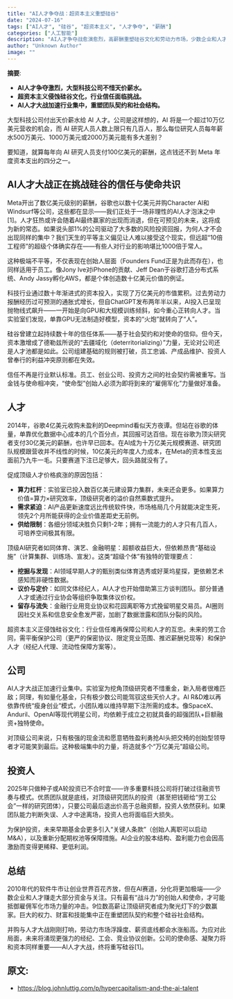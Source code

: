 ```yaml
---
title: "AI人才争夺战：超资本主义重塑硅谷"
date: "2024-07-16"
tags: ["AI人才", "硅谷", "超资本主义", "人才争夺", "薪酬"]
categories: ["人工智能"]
description: "AI人才争夺战愈演愈烈，高薪酬重塑硅谷文化和劳动力市场，少数企业和人才将主导未来。"
author: "Unknown Author"
image: ""
---
```

**摘要**:
- **AI人才争夺激烈，大型科技公司不惜天价薪水。**
- **超资本主义侵蚀硅谷文化，行业信任面临挑战。**
- **AI人才大战加速行业集中，重塑团队契约和社会结构。**

大型科技公司付出天价薪水给 AI 人才。公司是这样想的，AI 将是一个超过10万亿美元营收的机会，而 AI 研究人员人数上限只有几百人，那么每位研究人员每年薪水500万美元、1000万美元或2000万美元能有多大差别？

要知道，就算每年向 AI 研究人员支付100亿美元的薪酬，这点钱还不到 Meta 年度资本支出的四分之一。


## AI人才大战正在挑战硅谷的信任与使命共识

Meta开出了数亿美元级别的薪酬，谷歌也以数十亿美元并购Character AI和Windsurf等公司，这些都在显示——我们正处于一场非理性的AI人才泡沫之中[1]。人才狂热或许会随着AI最终赢家的出现而消退，但在可预见的未来，这将成为新的常态。如果说头部1%的公司驱动了大多数的风险投资回报，为何人才不会出现同样的集中？我们天生的平等主义偏见让人难以接受这个现实，但远超“10倍工程师”的超级个体确实存在——有些人对行业的影响堪比1000倍于常人。

这种极端不平等，不仅表现在创始人层面（Founders Fund正是为此而存在），也同样适用于员工。像Jony Ive对iPhone的贡献、Jeff Dean于谷歌打造分布式系统、Andy Jassy孵化AWS，都是个体创造数十亿美元价值的例证。

科技行业通过数十年渐进式的资本投入，实现了万亿美元的市值累积。过去劳动力报酬经历过可预测的通胀式增长，但自ChatGPT发布两年半以来，AI投入已呈现抛物线式飙升——一开始是向GPU和大规模训练倾斜，如今重心正转向人才。当实验室们发现，单靠GPU无法制造好模型，资本的“火炮”就转向了“人”。

硅谷曾建立起持续数十年的信任体系——基于社会契约和对使命的信仰。但今天，资本激增成了德勒兹所说的“去疆域化（deterritorializing）”力量，无论对公司还是人才池都是如此。公司组建基础的规则被打破，员工忠诚、产成品维护、投资人曾奉行的利益冲突原则都在失效。

信任不再是行业默认标准。员工、创业公司、投资方之间的社会契约需被重写。当金钱与使命相冲突，“使命型”创始人必须为即将到来的“雇佣军化”力量做好准备。

## 人才

2014年，谷歌4亿美元收购未盈利的Deepmind看似天方夜谭。但站在谷歌的体量，单靠优化数据中心成本的几个百分点，其回报可达百倍。现在谷歌为顶尖研究者支付30亿美元的薪酬，也许早已回本。在AI成为十万亿美元规模赛道、研究团队规模跟营收并不线性的时候，10亿美元的年度人力成本，在Meta的资本性支出面前乃九牛一毛。只要赛道下注已足够大，回头路就没有了。

促成顶级人才价格疯涨的原因包括：

- **算力杠杆**：实验室已投入数百亿美元建设算力集群，未来还会更多。如果算力价值=算力×研究效率，顶级研究者的溢价自然乘数式提升。
- **需求紧迫**：AI产品更新速度远比传统软件快，市场格局几个月就能决定生死，领先2个月所能获得的企业价值差距史无前例。
- **供给限制**：各细分领域决胜负只剩1-2年；拥有一流能力的人才只有几百人，可培养空间极其有限。

顶级AI研究者如同体育、演艺、金融明星：超额收益巨大，但依赖昂贵“基础设施”（计算集群、训练场、宣发）。这类“超级个体”有独特的管理要点：

- **挖掘与发现**：AI领域早期人才的甄别类似体育选秀或好莱坞星探，更依赖艺术感知而非硬性数据。
- **议价与定价**：如同文体经纪人，AI人才也开始借助第三方谈判团队。部分普通人才或通过行业协会等组织争取集体议价权。
- **留存与流失**：金融行业用竞业协议和花园离职等方式挽留明星交易员。AI圈则因社交关系和信息安全愈发严密，加剧了数据泄露和团队分裂的风险。

超资本主义正侵蚀硅谷文化：行业信任难再保障公司和人才的互忠。未来的劳工合同，需平衡保护公司（更严的保密协议、限定竞业范围、推迟薪酬兑现等）和保护人才（经纪人代理、流动性保障方案等）。

## 公司

AI人才大战正加速行业集中。实验室为挖角顶级研究者不惜重金，新入局者很难匹敌；同理，有如量化基金，只有极少数公司能驾驭这些天价人才。AI R&D难以再依靠传统“瘦身创业”模式，小团队难以维持早期下注所需的成本。像SpaceX、Anduril、OpenAI等现代明星公司，均依赖于成立之初就具备的超强团队+巨额融资+独特使命。

对顶级公司来说，只有极强的现金流和愿意牺牲盈利勇抢AI头把交椅的创始型领导者才可能笑到最后。这种极端集中的力量，将造就多个“万亿美元”超级公司。

## 投资人

2025年只做种子或A轮投资已不合时宜——许多重要科技公司将打破过往融资节奏与模式。优质团队就是底线，对顶级研究团队的投资（甚至把钱砸给“劳工公会”一样的研究团体），只要公司最后退出价高于总融资额，投资人依然获利。如果团队能力判断失误、人才中途离场，投资人也将面临巨大损失。

为保护投资，未来早期基金会更多引入“关键人条款”（创始人离职可以启动M&A），以及重新分配期权池等保障措施。AI企业的股本结构、盈利能力也会因高激励而变得更稀释、更低利润。

## 总结

2010年代的软件牛市让创业世界百花齐放，但在AI赛道，分化将更加极端——少数企业和人才赚走大部分资金与关注。只有最有“战斗力”的创始人和使命，才可能抵御雇佣军化市场力量的冲击。9位数高薪让顶级研究者成为聚光灯下的少数赢家。巨大的权力、财富和技能集中正在重塑团队契约和整个硅谷社会结构。

并购与人才大战刚刚打响，劳动力市场浮躁度、薪资底线都会水涨船高。为应对此局面，未来将涌现更强力的经纪、工会、竞业协议创新。公司的使命感、凝聚力将和资本同样重要——AI人才大战，终将重写硅谷[1]。

## 原文:

- https://blog.johnluttig.com/p/hypercapitalism-and-the-ai-talent